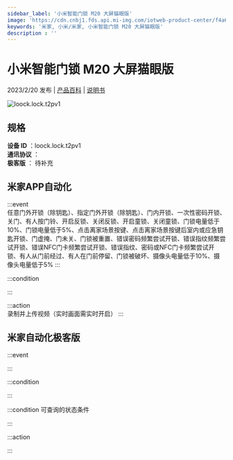 ```yaml
---
sidebar_label: '小米智能门锁 M20 大屏猫眼版'
image: 'https://cdn.cnbj1.fds.api.mi-img.com/iotweb-product-center/f4a69021231f7c16098225439d63d866_1664417178486.png?GalaxyAccessKeyId=AKVGLQWBOVIRQ3XLEW&Expires=9223372036854775807&Signature=6VKmKoXdsj6F/0nC1RwRHFPtw9k='
keywords: '米家, 小米/米家, 小米智能门锁 M20 大屏猫眼版'
description : ''
---
```

# 小米智能门锁 M20 大屏猫眼版

2023/2/20 发布 | [产品百科](https://home.mi.com/webapp/content/baike/product/index.html?model=loock.lock.t2pv1/) | [说明书](https://home.mi.com/views/introduction.html?model=loock.lock.t2pv1&region=cn)

![loock.lock.t2pv1](https://cdn.cnbj1.fds.api.mi-img.com/iotweb-product-center/f4a69021231f7c16098225439d63d866_1664417178486.png?GalaxyAccessKeyId=AKVGLQWBOVIRQ3XLEW&Expires=9223372036854775807&Signature=6VKmKoXdsj6F/0nC1RwRHFPtw9k=)

## 规格  
> 
**设备 ID** ：loock.lock.t2pv1  
**通讯协议** ：  
**极客版**  ： 待补充 


## 米家APP自动化  

:::event  
任意门外开锁（除钥匙）、指定门外开锁（除钥匙）、门内开锁、一次性密码开锁、关门、有人按门铃、开启反锁、关闭反锁、开启童锁、关闭童锁、门锁电量低于10%、门锁电量低于5%、点击离家场景按键、点击离家场景按键后室内或应急钥匙开锁、门虚掩、门未关、门锁被重置、错误密码频繁尝试开锁、错误指纹频繁尝试开锁、错误NFC门卡频繁尝试开锁、错误指纹、密码或NFC门卡频繁尝试开锁、有人从门前经过、有人在门前停留、门锁被破坏、摄像头电量低于10%、摄像头电量低于5%
:::

:::condition  

:::

:::action   
录制并上传视频（实时画面需实时开启）
:::

## 米家自动化极客版  

:::event  

:::

:::condition  

:::

:::condition 可查询的状态条件  

:::

:::action  

:::

        
